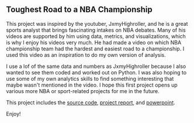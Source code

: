 ## Toughest Road to a NBA Championship

This project was inspired by the youtuber, JxmyHighroller, and he is a great sports analyst that brings fascinating intakes on NBA debates. Many of his
videos are supported by him using data, metrics, and visualizations, which is why I enjoy his videos very much. He had made a video on which NBA championship
team had the hardest and easiest road to a championship. I used this video as an inspiration to do my own version of analysis.

I use a lof of the same data and numbers as JxmyHighroller because I also wanted to see them coded and worked out on Python. I was also hoping to use some
of my own analytics skills to find something interesting that maybe wasn't mentioned in the video. I hope this first project opens up various more NBA or
sport-related projects for me in the future.

This project includes the [source code](), [project report](), and [powerpoint]().

Enjoy!
